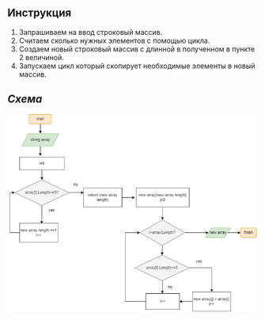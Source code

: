**Инструкция**
---
1. Запрашиваем на ввод строковый массив.
2. Считаем сколько нужных элементов с помощью цикла.
3. Создаем новый строковый массив с длинной в полученном в пункте 2 величиной.
4. Запускаем цикл который скопирует необходимые элементы в новый массив.

***Схема***
---
![..](1.jpg)
